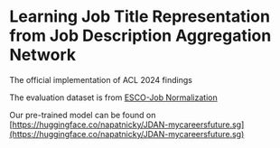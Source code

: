 # Learning Job Title Representation from Job Description Aggregation Network
The official implementation of ACL 2024 findings 


The evaluation dataset is from [ESCO-Job Normalization](https://github.com/jensjorisdecorte/JobBERT-evaluation-dataset)


Our pre-trained model can be found on [https://huggingface.co/napatnicky/JDAN-mycareersfuture.sg](https://huggingface.co/napatnicky/JDAN-mycareersfuture.sg)
